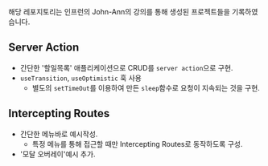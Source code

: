 해당 레포지토리는 인프런의 John-Ann의 강의를 통해 생성된 프로젝트들을 기록하였습니다.

## Server Action
* 간단한 '할일목록' 애플리케이션으로 CRUD를 `server action`으로 구현.
* `useTransition`, `useOptimistic` 훅 사용
  * 별도의 `setTimeOut`를 이용하여 만든 `sleep`함수로 요청이 지속되는 것을 구현.

## Intercepting Routes
* 간단한 메뉴바로 예시작성.
  * 특정 메뉴를 통해 접근할 때만 Intercepting Routes로 동작하도록 구성.
* '모달 오버레이'예시 추가.

